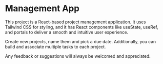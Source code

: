 # Management App


This project is a React-based project management application. It uses Tailwind CSS for styling, and it has React components like useState, useRef, and portals to deliver a smooth and intuitive user experience.

Create new projects, name them and pick a due date. Additionally, you can build and associate multiple tasks to each project. 

Any feedback or suggestions will always be welcomed and appreciated.
